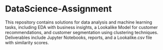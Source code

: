 # DataScience-Assignment
This repository contains solutions for data analysis and machine learning tasks, including EDA with business insights, a Lookalike Model for customer recommendations, and customer segmentation using clustering techniques. Deliverables include Jupyter Notebooks, reports, and a Lookalike.csv file with similarity scores.
